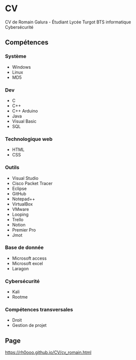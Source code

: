 # CV
CV de Romain Galura - Étudiant Lycée Turgot BTS informatique Cybersécurité
## Compétences
### Système
- Windows
- Linux
- MD5
  
### Dev
- C
- C++
- C++ Arduino
- Java
- Visual Basic
- SQL

### Technologique web
- HTML
- CSS

### Outils
- Visual Studio
- Cisco Packet Tracer
- Eclipse
- GitHub
- Notepad++
- VirtualBox
- VMware
- Looping
- Trello
- Notion
- Premier Pro
- Jmot

### Base de donnée
- Microsoft access
- Microsoft excel
- Laragon

### Cybersécurité
- Kali
- Rootme

### Compétences transversales
- Droit
- Gestion de projet

## Page
https://rh0ooo.github.io/CV/cv_romain.html

